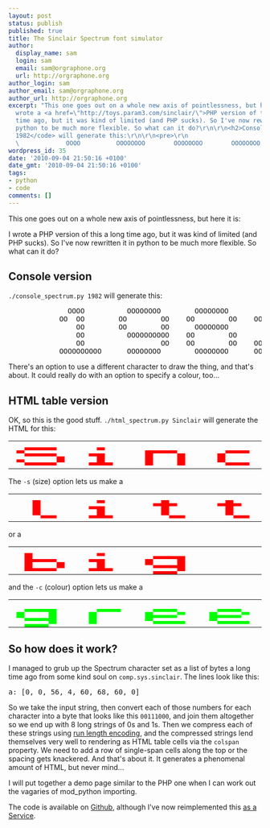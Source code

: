 ```yaml
---
layout: post
status: publish
published: true
title: The Sinclair Spectrum font simulator
author:
  display_name: sam
  login: sam
  email: sam@orgraphone.org
  url: http://orgraphone.org
author_login: sam
author_email: sam@orgraphone.org
author_url: http://orgraphone.org
excerpt: "This one goes out on a whole new axis of pointlessness, but here it is:\r\n\r\nI
  wrote a <a href=\"http://toys.param3.com/sinclair/\">PHP version of this</a> a long
  time ago, but it was kind of limited (and PHP sucks). So I've now rewritten it in
  python to be much more flexible. So what can it do?\r\n\r\n<h2>Console version</h2>\r\n\r\n<code>./console_spectrum.py
  1982</code> will generate this:\r\n\r\n<pre>\r\n                                                                        \r\n
  \             OOOO          OOOOOOOO        OOOOOOOO        OOOOOOOO    \r\n</pre>"
wordpress_id: 35
date: '2010-09-04 21:50:16 +0100'
date_gmt: '2010-09-04 21:50:16 +0100'
tags:
- python
- code
comments: []
---
```

<p>This one goes out on a whole new axis of pointlessness, but here it is:</p>
<p>I wrote a PHP version of this a long time ago, but it was kind of limited (and PHP sucks). So I've now rewritten it in python to be much more flexible. So what can it do?</p>
<h2>Console version</h2>
<p><code>./console_spectrum.py 1982</code> will generate this:</p>
<pre>              OOOO          OOOOOOOO        OOOOOOOO        OOOOOOOO
            OO  OO        OO        OO    OO        OO    OO        OO
                OO        OO        OO      OOOOOOOO                OO
                OO          OOOOOOOOOO    OO        OO      OOOOOOOO
                OO                  OO    OO        OO    OO
            OOOOOOOOOO      OOOOOOOO        OOOOOOOO      OOOOOOOOOOOO</pre>
<p>There's an option to use a different character to draw the thing, and that's about. It could really do with an option to specify a colour, too...</p>
<h2>HTML table version</h2>
<p>OK, so this is the good stuff. <code>./html_spectrum.py Sinclair</code> will generate the HTML for this:</p>
<table class="spectrum" cellspacing="0" cellpadding="0">
<tbody>
<tr>
<td class="off" style="width: 3px; background-color: transparent; height: 3px;"></td>
<td class="off" style="width: 3px; background-color: transparent;"></td>
<td class="off" style="width: 3px; background-color: transparent;"></td>
<td class="off" style="width: 3px; background-color: transparent;"></td>
<td class="off" style="width: 3px; background-color: transparent;"></td>
<td class="off" style="width: 3px; background-color: transparent;"></td>
<td class="off" style="width: 3px; background-color: transparent;"></td>
<td class="off" style="width: 3px; background-color: transparent;"></td>
<td class="off" style="width: 3px; background-color: transparent;"></td>
<td class="off" style="width: 3px; background-color: transparent;"></td>
<td class="off" style="width: 3px; background-color: transparent;"></td>
<td class="off" style="width: 3px; background-color: transparent;"></td>
<td class="off" style="width: 3px; background-color: transparent;"></td>
<td class="off" style="width: 3px; background-color: transparent;"></td>
<td class="off" style="width: 3px; background-color: transparent;"></td>
<td class="off" style="width: 3px; background-color: transparent;"></td>
<td class="off" style="width: 3px; background-color: transparent;"></td>
<td class="off" style="width: 3px; background-color: transparent;"></td>
<td class="off" style="width: 3px; background-color: transparent;"></td>
<td class="off" style="width: 3px; background-color: transparent;"></td>
<td class="off" style="width: 3px; background-color: transparent;"></td>
<td class="off" style="width: 3px; background-color: transparent;"></td>
<td class="off" style="width: 3px; background-color: transparent;"></td>
<td class="off" style="width: 3px; background-color: transparent;"></td>
<td class="off" style="width: 3px; background-color: transparent;"></td>
<td class="off" style="width: 3px; background-color: transparent;"></td>
<td class="off" style="width: 3px; background-color: transparent;"></td>
<td class="off" style="width: 3px; background-color: transparent;"></td>
<td class="off" style="width: 3px; background-color: transparent;"></td>
<td class="off" style="width: 3px; background-color: transparent;"></td>
<td class="off" style="width: 3px; background-color: transparent;"></td>
<td class="off" style="width: 3px; background-color: transparent;"></td>
<td class="off" style="width: 3px; background-color: transparent;"></td>
<td class="off" style="width: 3px; background-color: transparent;"></td>
<td class="off" style="width: 3px; background-color: transparent;"></td>
<td class="off" style="width: 3px; background-color: transparent;"></td>
<td class="off" style="width: 3px; background-color: transparent;"></td>
<td class="off" style="width: 3px; background-color: transparent;"></td>
<td class="off" style="width: 3px; background-color: transparent;"></td>
<td class="off" style="width: 3px; background-color: transparent;"></td>
<td class="off" style="width: 3px; background-color: transparent;"></td>
<td class="off" style="width: 3px; background-color: transparent;"></td>
<td class="off" style="width: 3px; background-color: transparent;"></td>
<td class="off" style="width: 3px; background-color: transparent;"></td>
<td class="off" style="width: 3px; background-color: transparent;"></td>
<td class="off" style="width: 3px; background-color: transparent;"></td>
<td class="off" style="width: 3px; background-color: transparent;"></td>
<td class="off" style="width: 3px; background-color: transparent;"></td>
<td class="off" style="width: 3px; background-color: transparent;"></td>
<td class="off" style="width: 3px; background-color: transparent;"></td>
<td class="off" style="width: 3px; background-color: transparent;"></td>
<td class="off" style="width: 3px; background-color: transparent;"></td>
<td class="off" style="width: 3px; background-color: transparent;"></td>
<td class="off" style="width: 3px; background-color: transparent;"></td>
<td class="off" style="width: 3px; background-color: transparent;"></td>
<td class="off" style="width: 3px; background-color: transparent;"></td>
<td class="off" style="width: 3px; background-color: transparent;"></td>
<td class="off" style="width: 3px; background-color: transparent;"></td>
<td class="off" style="width: 3px; background-color: transparent;"></td>
<td class="off" style="width: 3px; background-color: transparent;"></td>
<td class="off" style="width: 3px; background-color: transparent;"></td>
<td class="off" style="width: 3px; background-color: transparent;"></td>
<td class="off" style="width: 3px; background-color: transparent;"></td>
<td class="off" style="width: 3px; background-color: transparent;"></td>
</tr>
<tr>
<td class="off" style="background-color: transparent; height: 3px;" colspan="64"></td>
</tr>
<tr>
<td class="off" style="background-color: transparent; height: 3px;" colspan="2"></td>
<td class="on" style="background-color: #f00;" colspan="4"></td>
<td class="off" style="background-color: transparent;" colspan="5"></td>
<td class="on" style="background-color: #f00;"></td>
<td class="off" style="background-color: transparent;" colspan="23"></td>
<td class="on" style="background-color: #f00;"></td>
<td class="off" style="background-color: transparent;" colspan="15"></td>
<td class="on" style="background-color: #f00;"></td>
<td class="off" style="background-color: transparent;" colspan="12"></td>
</tr>
<tr>
<td class="off" style="background-color: transparent; height: 3px;"></td>
<td class="on" style="background-color: #f00;"></td>
<td class="off" style="background-color: transparent;" colspan="15"></td>
<td class="on" style="background-color: #f00;" colspan="4"></td>
<td class="off" style="background-color: transparent;" colspan="6"></td>
<td class="on" style="background-color: #f00;" colspan="3"></td>
<td class="off" style="background-color: transparent;" colspan="5"></td>
<td class="on" style="background-color: #f00;"></td>
<td class="off" style="background-color: transparent;" colspan="6"></td>
<td class="on" style="background-color: #f00;" colspan="3"></td>
<td class="off" style="background-color: transparent;" colspan="14"></td>
<td class="on" style="background-color: #f00;" colspan="3"></td>
<td class="off" style="background-color: transparent;" colspan="2"></td>
</tr>
<tr>
<td class="off" style="background-color: transparent; height: 3px;" colspan="2"></td>
<td class="on" style="background-color: #f00;" colspan="4"></td>
<td class="off" style="background-color: transparent;" colspan="4"></td>
<td class="on" style="background-color: #f00;" colspan="2"></td>
<td class="off" style="background-color: transparent;" colspan="5"></td>
<td class="on" style="background-color: #f00;"></td>
<td class="off" style="background-color: transparent;" colspan="3"></td>
<td class="on" style="background-color: #f00;"></td>
<td class="off" style="background-color: transparent;" colspan="4"></td>
<td class="on" style="background-color: #f00;"></td>
<td class="off" style="background-color: transparent;" colspan="8"></td>
<td class="on" style="background-color: #f00;"></td>
<td class="off" style="background-color: transparent;" colspan="9"></td>
<td class="on" style="background-color: #f00;"></td>
<td class="off" style="background-color: transparent;" colspan="4"></td>
<td class="on" style="background-color: #f00;" colspan="2"></td>
<td class="off" style="background-color: transparent;" colspan="6"></td>
<td class="on" style="background-color: #f00;"></td>
<td class="off" style="background-color: transparent;" colspan="5"></td>
</tr>
<tr>
<td class="off" style="background-color: transparent; height: 3px;" colspan="6"></td>
<td class="on" style="background-color: #f00;"></td>
<td class="off" style="background-color: transparent;" colspan="4"></td>
<td class="on" style="background-color: #f00;"></td>
<td class="off" style="background-color: transparent;" colspan="5"></td>
<td class="on" style="background-color: #f00;"></td>
<td class="off" style="background-color: transparent;" colspan="3"></td>
<td class="on" style="background-color: #f00;"></td>
<td class="off" style="background-color: transparent;" colspan="4"></td>
<td class="on" style="background-color: #f00;"></td>
<td class="off" style="background-color: transparent;" colspan="8"></td>
<td class="on" style="background-color: #f00;"></td>
<td class="off" style="background-color: transparent;" colspan="6"></td>
<td class="on" style="background-color: #f00;" colspan="4"></td>
<td class="off" style="background-color: transparent;" colspan="5"></td>
<td class="on" style="background-color: #f00;"></td>
<td class="off" style="background-color: transparent;" colspan="6"></td>
<td class="on" style="background-color: #f00;"></td>
<td class="off" style="background-color: transparent;" colspan="5"></td>
</tr>
<tr>
<td class="off" style="background-color: transparent; height: 3px;"></td>
<td class="on" style="background-color: #f00;"></td>
<td class="off" style="background-color: transparent;" colspan="4"></td>
<td class="on" style="background-color: #f00;"></td>
<td class="off" style="background-color: transparent;" colspan="4"></td>
<td class="on" style="background-color: #f00;"></td>
<td class="off" style="background-color: transparent;" colspan="5"></td>
<td class="on" style="background-color: #f00;"></td>
<td class="off" style="background-color: transparent;" colspan="3"></td>
<td class="on" style="background-color: #f00;"></td>
<td class="off" style="background-color: transparent;" colspan="4"></td>
<td class="on" style="background-color: #f00;"></td>
<td class="off" style="background-color: transparent;" colspan="8"></td>
<td class="on" style="background-color: #f00;"></td>
<td class="off" style="background-color: transparent;" colspan="5"></td>
<td class="on" style="background-color: #f00;"></td>
<td class="off" style="background-color: transparent;" colspan="3"></td>
<td class="on" style="background-color: #f00;"></td>
<td class="off" style="background-color: transparent;" colspan="5"></td>
<td class="on" style="background-color: #f00;"></td>
<td class="off" style="background-color: transparent;" colspan="6"></td>
<td class="on" style="background-color: #f00;"></td>
<td class="off" style="background-color: transparent;" colspan="5"></td>
</tr>
<tr>
<td class="off" style="background-color: transparent; height: 3px;" colspan="2"></td>
<td class="on" style="background-color: #f00;" colspan="4"></td>
<td class="off" style="background-color: transparent;" colspan="4"></td>
<td class="on" style="background-color: #f00;" colspan="3"></td>
<td class="off" style="background-color: transparent;" colspan="4"></td>
<td class="on" style="background-color: #f00;"></td>
<td class="off" style="background-color: transparent;" colspan="3"></td>
<td class="on" style="background-color: #f00;"></td>
<td class="off" style="background-color: transparent;" colspan="5"></td>
<td class="on" style="background-color: #f00;" colspan="3"></td>
<td class="off" style="background-color: transparent;" colspan="6"></td>
<td class="on" style="background-color: #f00;" colspan="2"></td>
<td class="off" style="background-color: transparent;" colspan="4"></td>
<td class="on" style="background-color: #f00;" colspan="4"></td>
<td class="off" style="background-color: transparent;" colspan="4"></td>
<td class="on" style="background-color: #f00;" colspan="3"></td>
<td class="off" style="background-color: transparent;" colspan="5"></td>
<td class="on" style="background-color: #f00;"></td>
<td class="off" style="background-color: transparent;" colspan="5"></td>
</tr>
<tr>
<td class="off" style="background-color: transparent; height: 3px;" colspan="64"></td>
</tr>
</tbody>
</table>
<p>The <code>-s</code> (size) option lets us make a</p>
<table class="spectrum" cellspacing="0" cellpadding="0">
<tbody>
<tr>
<td class="off" style="width: 1px; background-color: transparent; height: 1px;"></td>
<td class="off" style="width: 1px; background-color: transparent;"></td>
<td class="off" style="width: 1px; background-color: transparent;"></td>
<td class="off" style="width: 1px; background-color: transparent;"></td>
<td class="off" style="width: 1px; background-color: transparent;"></td>
<td class="off" style="width: 1px; background-color: transparent;"></td>
<td class="off" style="width: 1px; background-color: transparent;"></td>
<td class="off" style="width: 1px; background-color: transparent;"></td>
<td class="off" style="width: 1px; background-color: transparent;"></td>
<td class="off" style="width: 1px; background-color: transparent;"></td>
<td class="off" style="width: 1px; background-color: transparent;"></td>
<td class="off" style="width: 1px; background-color: transparent;"></td>
<td class="off" style="width: 1px; background-color: transparent;"></td>
<td class="off" style="width: 1px; background-color: transparent;"></td>
<td class="off" style="width: 1px; background-color: transparent;"></td>
<td class="off" style="width: 1px; background-color: transparent;"></td>
<td class="off" style="width: 1px; background-color: transparent;"></td>
<td class="off" style="width: 1px; background-color: transparent;"></td>
<td class="off" style="width: 1px; background-color: transparent;"></td>
<td class="off" style="width: 1px; background-color: transparent;"></td>
<td class="off" style="width: 1px; background-color: transparent;"></td>
<td class="off" style="width: 1px; background-color: transparent;"></td>
<td class="off" style="width: 1px; background-color: transparent;"></td>
<td class="off" style="width: 1px; background-color: transparent;"></td>
<td class="off" style="width: 1px; background-color: transparent;"></td>
<td class="off" style="width: 1px; background-color: transparent;"></td>
<td class="off" style="width: 1px; background-color: transparent;"></td>
<td class="off" style="width: 1px; background-color: transparent;"></td>
<td class="off" style="width: 1px; background-color: transparent;"></td>
<td class="off" style="width: 1px; background-color: transparent;"></td>
<td class="off" style="width: 1px; background-color: transparent;"></td>
<td class="off" style="width: 1px; background-color: transparent;"></td>
<td class="off" style="width: 1px; background-color: transparent;"></td>
<td class="off" style="width: 1px; background-color: transparent;"></td>
<td class="off" style="width: 1px; background-color: transparent;"></td>
<td class="off" style="width: 1px; background-color: transparent;"></td>
<td class="off" style="width: 1px; background-color: transparent;"></td>
<td class="off" style="width: 1px; background-color: transparent;"></td>
<td class="off" style="width: 1px; background-color: transparent;"></td>
<td class="off" style="width: 1px; background-color: transparent;"></td>
<td class="off" style="width: 1px; background-color: transparent;"></td>
<td class="off" style="width: 1px; background-color: transparent;"></td>
<td class="off" style="width: 1px; background-color: transparent;"></td>
<td class="off" style="width: 1px; background-color: transparent;"></td>
<td class="off" style="width: 1px; background-color: transparent;"></td>
<td class="off" style="width: 1px; background-color: transparent;"></td>
<td class="off" style="width: 1px; background-color: transparent;"></td>
<td class="off" style="width: 1px; background-color: transparent;"></td>
<td class="off" style="width: 1px; background-color: transparent;"></td>
<td class="off" style="width: 1px; background-color: transparent;"></td>
<td class="off" style="width: 1px; background-color: transparent;"></td>
<td class="off" style="width: 1px; background-color: transparent;"></td>
<td class="off" style="width: 1px; background-color: transparent;"></td>
<td class="off" style="width: 1px; background-color: transparent;"></td>
<td class="off" style="width: 1px; background-color: transparent;"></td>
<td class="off" style="width: 1px; background-color: transparent;"></td>
<td class="off" style="width: 1px; background-color: transparent;"></td>
<td class="off" style="width: 1px; background-color: transparent;"></td>
<td class="off" style="width: 1px; background-color: transparent;"></td>
<td class="off" style="width: 1px; background-color: transparent;"></td>
<td class="off" style="width: 1px; background-color: transparent;"></td>
<td class="off" style="width: 1px; background-color: transparent;"></td>
<td class="off" style="width: 1px; background-color: transparent;"></td>
<td class="off" style="width: 1px; background-color: transparent;"></td>
<td class="off" style="width: 1px; background-color: transparent;"></td>
<td class="off" style="width: 1px; background-color: transparent;"></td>
<td class="off" style="width: 1px; background-color: transparent;"></td>
<td class="off" style="width: 1px; background-color: transparent;"></td>
<td class="off" style="width: 1px; background-color: transparent;"></td>
<td class="off" style="width: 1px; background-color: transparent;"></td>
<td class="off" style="width: 1px; background-color: transparent;"></td>
<td class="off" style="width: 1px; background-color: transparent;"></td>
<td class="off" style="width: 1px; background-color: transparent;"></td>
<td class="off" style="width: 1px; background-color: transparent;"></td>
<td class="off" style="width: 1px; background-color: transparent;"></td>
<td class="off" style="width: 1px; background-color: transparent;"></td>
<td class="off" style="width: 1px; background-color: transparent;"></td>
<td class="off" style="width: 1px; background-color: transparent;"></td>
<td class="off" style="width: 1px; background-color: transparent;"></td>
<td class="off" style="width: 1px; background-color: transparent;"></td>
</tr>
<tr>
<td class="off" style="background-color: transparent; height: 1px;" colspan="80"></td>
</tr>
<tr>
<td class="off" style="background-color: transparent; height: 1px;" colspan="3"></td>
<td class="on" style="background-color: #f00;"></td>
<td class="off" style="background-color: transparent;" colspan="7"></td>
<td class="on" style="background-color: #f00;"></td>
<td class="off" style="background-color: transparent;" colspan="7"></td>
<td class="on" style="background-color: #f00;"></td>
<td class="off" style="background-color: transparent;" colspan="7"></td>
<td class="on" style="background-color: #f00;"></td>
<td class="off" style="background-color: transparent;" colspan="7"></td>
<td class="on" style="background-color: #f00;"></td>
<td class="off" style="background-color: transparent;" colspan="44"></td>
</tr>
<tr>
<td class="off" style="background-color: transparent; height: 1px;" colspan="3"></td>
<td class="on" style="background-color: #f00;"></td>
<td class="off" style="background-color: transparent;" colspan="14"></td>
<td class="on" style="background-color: #f00;" colspan="3"></td>
<td class="off" style="background-color: transparent;" colspan="5"></td>
<td class="on" style="background-color: #f00;" colspan="3"></td>
<td class="off" style="background-color: transparent;" colspan="6"></td>
<td class="on" style="background-color: #f00;"></td>
<td class="off" style="background-color: transparent;" colspan="6"></td>
<td class="on" style="background-color: #f00;" colspan="3"></td>
<td class="off" style="background-color: transparent;" colspan="13"></td>
<td class="on" style="background-color: #f00;" colspan="3"></td>
<td class="off" style="background-color: transparent;" colspan="4"></td>
<td class="on" style="background-color: #f00;" colspan="4"></td>
<td class="off" style="background-color: transparent;" colspan="5"></td>
<td class="on" style="background-color: #f00;" colspan="3"></td>
<td class="off" style="background-color: transparent;" colspan="3"></td>
</tr>
<tr>
<td class="off" style="background-color: transparent; height: 1px;" colspan="3"></td>
<td class="on" style="background-color: #f00;"></td>
<td class="off" style="background-color: transparent;" colspan="6"></td>
<td class="on" style="background-color: #f00;" colspan="2"></td>
<td class="off" style="background-color: transparent;" colspan="7"></td>
<td class="on" style="background-color: #f00;"></td>
<td class="off" style="background-color: transparent;" colspan="7"></td>
<td class="on" style="background-color: #f00;"></td>
<td class="off" style="background-color: transparent;" colspan="7"></td>
<td class="on" style="background-color: #f00;"></td>
<td class="off" style="background-color: transparent;" colspan="5"></td>
<td class="on" style="background-color: #f00;"></td>
<td class="off" style="background-color: transparent;" colspan="3"></td>
<td class="on" style="background-color: #f00;"></td>
<td class="off" style="background-color: transparent;" colspan="11"></td>
<td class="on" style="background-color: #f00;"></td>
<td class="off" style="background-color: transparent;" colspan="3"></td>
<td class="on" style="background-color: #f00;"></td>
<td class="off" style="background-color: transparent;" colspan="3"></td>
<td class="on" style="background-color: #f00;"></td>
<td class="off" style="background-color: transparent;" colspan="3"></td>
<td class="on" style="background-color: #f00;"></td>
<td class="off" style="background-color: transparent;" colspan="3"></td>
<td class="on" style="background-color: #f00;"></td>
<td class="off" style="background-color: transparent;" colspan="3"></td>
<td class="on" style="background-color: #f00;"></td>
<td class="off" style="background-color: transparent;" colspan="2"></td>
</tr>
<tr>
<td class="off" style="background-color: transparent; height: 1px;" colspan="3"></td>
<td class="on" style="background-color: #f00;"></td>
<td class="off" style="background-color: transparent;" colspan="7"></td>
<td class="on" style="background-color: #f00;"></td>
<td class="off" style="background-color: transparent;" colspan="7"></td>
<td class="on" style="background-color: #f00;"></td>
<td class="off" style="background-color: transparent;" colspan="7"></td>
<td class="on" style="background-color: #f00;"></td>
<td class="off" style="background-color: transparent;" colspan="7"></td>
<td class="on" style="background-color: #f00;"></td>
<td class="off" style="background-color: transparent;" colspan="5"></td>
<td class="on" style="background-color: #f00;" colspan="4"></td>
<td class="off" style="background-color: transparent;" colspan="12"></td>
<td class="on" style="background-color: #f00;"></td>
<td class="off" style="background-color: transparent;" colspan="3"></td>
<td class="on" style="background-color: #f00;"></td>
<td class="off" style="background-color: transparent;" colspan="3"></td>
<td class="on" style="background-color: #f00;"></td>
<td class="off" style="background-color: transparent;" colspan="3"></td>
<td class="on" style="background-color: #f00;"></td>
<td class="off" style="background-color: transparent;" colspan="3"></td>
<td class="on" style="background-color: #f00;" colspan="4"></td>
<td class="off" style="background-color: transparent;" colspan="3"></td>
</tr>
<tr>
<td class="off" style="background-color: transparent; height: 1px;" colspan="3"></td>
<td class="on" style="background-color: #f00;"></td>
<td class="off" style="background-color: transparent;" colspan="7"></td>
<td class="on" style="background-color: #f00;"></td>
<td class="off" style="background-color: transparent;" colspan="7"></td>
<td class="on" style="background-color: #f00;"></td>
<td class="off" style="background-color: transparent;" colspan="7"></td>
<td class="on" style="background-color: #f00;"></td>
<td class="off" style="background-color: transparent;" colspan="7"></td>
<td class="on" style="background-color: #f00;"></td>
<td class="off" style="background-color: transparent;" colspan="5"></td>
<td class="on" style="background-color: #f00;"></td>
<td class="off" style="background-color: transparent;" colspan="15"></td>
<td class="on" style="background-color: #f00;"></td>
<td class="off" style="background-color: transparent;" colspan="3"></td>
<td class="on" style="background-color: #f00;"></td>
<td class="off" style="background-color: transparent;" colspan="3"></td>
<td class="on" style="background-color: #f00;"></td>
<td class="off" style="background-color: transparent;" colspan="3"></td>
<td class="on" style="background-color: #f00;"></td>
<td class="off" style="background-color: transparent;" colspan="3"></td>
<td class="on" style="background-color: #f00;"></td>
<td class="off" style="background-color: transparent;" colspan="6"></td>
</tr>
<tr>
<td class="off" style="background-color: transparent; height: 1px;" colspan="4"></td>
<td class="on" style="background-color: #f00;" colspan="2"></td>
<td class="off" style="background-color: transparent;" colspan="4"></td>
<td class="on" style="background-color: #f00;" colspan="3"></td>
<td class="off" style="background-color: transparent;" colspan="7"></td>
<td class="on" style="background-color: #f00;" colspan="2"></td>
<td class="off" style="background-color: transparent;" colspan="6"></td>
<td class="on" style="background-color: #f00;" colspan="2"></td>
<td class="off" style="background-color: transparent;" colspan="6"></td>
<td class="on" style="background-color: #f00;" colspan="2"></td>
<td class="off" style="background-color: transparent;" colspan="4"></td>
<td class="on" style="background-color: #f00;" colspan="4"></td>
<td class="off" style="background-color: transparent;" colspan="12"></td>
<td class="on" style="background-color: #f00;" colspan="3"></td>
<td class="off" style="background-color: transparent;" colspan="4"></td>
<td class="on" style="background-color: #f00;"></td>
<td class="off" style="background-color: transparent;" colspan="3"></td>
<td class="on" style="background-color: #f00;"></td>
<td class="off" style="background-color: transparent;" colspan="4"></td>
<td class="on" style="background-color: #f00;" colspan="4"></td>
<td class="off" style="background-color: transparent;" colspan="2"></td>
</tr>
<tr>
<td class="off" style="background-color: transparent; height: 1px;" colspan="80"></td>
</tr>
</tbody>
</table>
<p>or a</p>
<table class="spectrum" cellspacing="0" cellpadding="0">
<tbody>
<tr>
<td class="off" style="width: 6px; background-color: transparent; height: 6px;"></td>
<td class="off" style="width: 6px; background-color: transparent;"></td>
<td class="off" style="width: 6px; background-color: transparent;"></td>
<td class="off" style="width: 6px; background-color: transparent;"></td>
<td class="off" style="width: 6px; background-color: transparent;"></td>
<td class="off" style="width: 6px; background-color: transparent;"></td>
<td class="off" style="width: 6px; background-color: transparent;"></td>
<td class="off" style="width: 6px; background-color: transparent;"></td>
<td class="off" style="width: 6px; background-color: transparent;"></td>
<td class="off" style="width: 6px; background-color: transparent;"></td>
<td class="off" style="width: 6px; background-color: transparent;"></td>
<td class="off" style="width: 6px; background-color: transparent;"></td>
<td class="off" style="width: 6px; background-color: transparent;"></td>
<td class="off" style="width: 6px; background-color: transparent;"></td>
<td class="off" style="width: 6px; background-color: transparent;"></td>
<td class="off" style="width: 6px; background-color: transparent;"></td>
<td class="off" style="width: 6px; background-color: transparent;"></td>
<td class="off" style="width: 6px; background-color: transparent;"></td>
<td class="off" style="width: 6px; background-color: transparent;"></td>
<td class="off" style="width: 6px; background-color: transparent;"></td>
<td class="off" style="width: 6px; background-color: transparent;"></td>
<td class="off" style="width: 6px; background-color: transparent;"></td>
<td class="off" style="width: 6px; background-color: transparent;"></td>
<td class="off" style="width: 6px; background-color: transparent;"></td>
<td class="off" style="width: 6px; background-color: transparent;"></td>
<td class="off" style="width: 6px; background-color: transparent;"></td>
<td class="off" style="width: 6px; background-color: transparent;"></td>
<td class="off" style="width: 6px; background-color: transparent;"></td>
<td class="off" style="width: 6px; background-color: transparent;"></td>
<td class="off" style="width: 6px; background-color: transparent;"></td>
<td class="off" style="width: 6px; background-color: transparent;"></td>
<td class="off" style="width: 6px; background-color: transparent;"></td>
<td class="off" style="width: 6px; background-color: transparent;"></td>
<td class="off" style="width: 6px; background-color: transparent;"></td>
<td class="off" style="width: 6px; background-color: transparent;"></td>
<td class="off" style="width: 6px; background-color: transparent;"></td>
<td class="off" style="width: 6px; background-color: transparent;"></td>
<td class="off" style="width: 6px; background-color: transparent;"></td>
<td class="off" style="width: 6px; background-color: transparent;"></td>
<td class="off" style="width: 6px; background-color: transparent;"></td>
<td class="off" style="width: 6px; background-color: transparent;"></td>
<td class="off" style="width: 6px; background-color: transparent;"></td>
<td class="off" style="width: 6px; background-color: transparent;"></td>
<td class="off" style="width: 6px; background-color: transparent;"></td>
<td class="off" style="width: 6px; background-color: transparent;"></td>
<td class="off" style="width: 6px; background-color: transparent;"></td>
<td class="off" style="width: 6px; background-color: transparent;"></td>
<td class="off" style="width: 6px; background-color: transparent;"></td>
<td class="off" style="width: 6px; background-color: transparent;"></td>
<td class="off" style="width: 6px; background-color: transparent;"></td>
<td class="off" style="width: 6px; background-color: transparent;"></td>
<td class="off" style="width: 6px; background-color: transparent;"></td>
<td class="off" style="width: 6px; background-color: transparent;"></td>
<td class="off" style="width: 6px; background-color: transparent;"></td>
<td class="off" style="width: 6px; background-color: transparent;"></td>
<td class="off" style="width: 6px; background-color: transparent;"></td>
</tr>
<tr>
<td class="off" style="background-color: transparent; height: 6px;" colspan="56"></td>
</tr>
<tr>
<td class="off" style="background-color: transparent; height: 6px;" colspan="2"></td>
<td class="on" style="background-color: #f00;"></td>
<td class="off" style="background-color: transparent;" colspan="8"></td>
<td class="on" style="background-color: #f00;"></td>
<td class="off" style="background-color: transparent;" colspan="44"></td>
</tr>
<tr>
<td class="off" style="background-color: transparent; height: 6px;" colspan="2"></td>
<td class="on" style="background-color: #f00;"></td>
<td class="off" style="background-color: transparent;" colspan="15"></td>
<td class="on" style="background-color: #f00;" colspan="4"></td>
<td class="off" style="background-color: transparent;" colspan="12"></td>
<td class="on" style="background-color: #f00;" colspan="3"></td>
<td class="off" style="background-color: transparent;" colspan="4"></td>
<td class="on" style="background-color: #f00;" colspan="4"></td>
<td class="off" style="background-color: transparent;" colspan="5"></td>
<td class="on" style="background-color: #f00;" colspan="3"></td>
<td class="off" style="background-color: transparent;" colspan="3"></td>
</tr>
<tr>
<td class="off" style="background-color: transparent; height: 6px;" colspan="2"></td>
<td class="on" style="background-color: #f00;" colspan="4"></td>
<td class="off" style="background-color: transparent;" colspan="4"></td>
<td class="on" style="background-color: #f00;" colspan="2"></td>
<td class="off" style="background-color: transparent;" colspan="5"></td>
<td class="on" style="background-color: #f00;"></td>
<td class="off" style="background-color: transparent;" colspan="3"></td>
<td class="on" style="background-color: #f00;"></td>
<td class="off" style="background-color: transparent;" colspan="11"></td>
<td class="on" style="background-color: #f00;"></td>
<td class="off" style="background-color: transparent;" colspan="3"></td>
<td class="on" style="background-color: #f00;"></td>
<td class="off" style="background-color: transparent;" colspan="3"></td>
<td class="on" style="background-color: #f00;"></td>
<td class="off" style="background-color: transparent;" colspan="3"></td>
<td class="on" style="background-color: #f00;"></td>
<td class="off" style="background-color: transparent;" colspan="3"></td>
<td class="on" style="background-color: #f00;"></td>
<td class="off" style="background-color: transparent;" colspan="3"></td>
<td class="on" style="background-color: #f00;"></td>
<td class="off" style="background-color: transparent;" colspan="2"></td>
</tr>
<tr>
<td class="off" style="background-color: transparent; height: 6px;" colspan="2"></td>
<td class="on" style="background-color: #f00;"></td>
<td class="off" style="background-color: transparent;" colspan="3"></td>
<td class="on" style="background-color: #f00;"></td>
<td class="off" style="background-color: transparent;" colspan="4"></td>
<td class="on" style="background-color: #f00;"></td>
<td class="off" style="background-color: transparent;" colspan="5"></td>
<td class="on" style="background-color: #f00;"></td>
<td class="off" style="background-color: transparent;" colspan="3"></td>
<td class="on" style="background-color: #f00;"></td>
<td class="off" style="background-color: transparent;" colspan="11"></td>
<td class="on" style="background-color: #f00;"></td>
<td class="off" style="background-color: transparent;" colspan="3"></td>
<td class="on" style="background-color: #f00;"></td>
<td class="off" style="background-color: transparent;" colspan="3"></td>
<td class="on" style="background-color: #f00;"></td>
<td class="off" style="background-color: transparent;" colspan="3"></td>
<td class="on" style="background-color: #f00;"></td>
<td class="off" style="background-color: transparent;" colspan="3"></td>
<td class="on" style="background-color: #f00;" colspan="4"></td>
<td class="off" style="background-color: transparent;" colspan="3"></td>
</tr>
<tr>
<td class="off" style="background-color: transparent; height: 6px;" colspan="2"></td>
<td class="on" style="background-color: #f00;"></td>
<td class="off" style="background-color: transparent;" colspan="3"></td>
<td class="on" style="background-color: #f00;"></td>
<td class="off" style="background-color: transparent;" colspan="4"></td>
<td class="on" style="background-color: #f00;"></td>
<td class="off" style="background-color: transparent;" colspan="6"></td>
<td class="on" style="background-color: #f00;" colspan="4"></td>
<td class="off" style="background-color: transparent;" colspan="11"></td>
<td class="on" style="background-color: #f00;"></td>
<td class="off" style="background-color: transparent;" colspan="3"></td>
<td class="on" style="background-color: #f00;"></td>
<td class="off" style="background-color: transparent;" colspan="3"></td>
<td class="on" style="background-color: #f00;"></td>
<td class="off" style="background-color: transparent;" colspan="3"></td>
<td class="on" style="background-color: #f00;"></td>
<td class="off" style="background-color: transparent;" colspan="3"></td>
<td class="on" style="background-color: #f00;"></td>
<td class="off" style="background-color: transparent;" colspan="6"></td>
</tr>
<tr>
<td class="off" style="background-color: transparent; height: 6px;" colspan="2"></td>
<td class="on" style="background-color: #f00;" colspan="4"></td>
<td class="off" style="background-color: transparent;" colspan="4"></td>
<td class="on" style="background-color: #f00;" colspan="3"></td>
<td class="off" style="background-color: transparent;" colspan="8"></td>
<td class="on" style="background-color: #f00;"></td>
<td class="off" style="background-color: transparent;" colspan="12"></td>
<td class="on" style="background-color: #f00;" colspan="3"></td>
<td class="off" style="background-color: transparent;" colspan="4"></td>
<td class="on" style="background-color: #f00;"></td>
<td class="off" style="background-color: transparent;" colspan="3"></td>
<td class="on" style="background-color: #f00;"></td>
<td class="off" style="background-color: transparent;" colspan="4"></td>
<td class="on" style="background-color: #f00;" colspan="4"></td>
<td class="off" style="background-color: transparent;" colspan="2"></td>
</tr>
<tr>
<td class="off" style="background-color: transparent; height: 6px;" colspan="18"></td>
<td class="on" style="background-color: #f00;" colspan="3"></td>
<td class="off" style="background-color: transparent;" colspan="35"></td>
</tr>
</tbody>
</table>
<p>and the <code>-c</code> (colour) option lets us make a</p>
<table class="spectrum" cellspacing="0" cellpadding="0">
<tbody>
<tr>
<td class="off" style="width: 3px; background-color: transparent; height: 3px;"></td>
<td class="off" style="width: 3px; background-color: transparent;"></td>
<td class="off" style="width: 3px; background-color: transparent;"></td>
<td class="off" style="width: 3px; background-color: transparent;"></td>
<td class="off" style="width: 3px; background-color: transparent;"></td>
<td class="off" style="width: 3px; background-color: transparent;"></td>
<td class="off" style="width: 3px; background-color: transparent;"></td>
<td class="off" style="width: 3px; background-color: transparent;"></td>
<td class="off" style="width: 3px; background-color: transparent;"></td>
<td class="off" style="width: 3px; background-color: transparent;"></td>
<td class="off" style="width: 3px; background-color: transparent;"></td>
<td class="off" style="width: 3px; background-color: transparent;"></td>
<td class="off" style="width: 3px; background-color: transparent;"></td>
<td class="off" style="width: 3px; background-color: transparent;"></td>
<td class="off" style="width: 3px; background-color: transparent;"></td>
<td class="off" style="width: 3px; background-color: transparent;"></td>
<td class="off" style="width: 3px; background-color: transparent;"></td>
<td class="off" style="width: 3px; background-color: transparent;"></td>
<td class="off" style="width: 3px; background-color: transparent;"></td>
<td class="off" style="width: 3px; background-color: transparent;"></td>
<td class="off" style="width: 3px; background-color: transparent;"></td>
<td class="off" style="width: 3px; background-color: transparent;"></td>
<td class="off" style="width: 3px; background-color: transparent;"></td>
<td class="off" style="width: 3px; background-color: transparent;"></td>
<td class="off" style="width: 3px; background-color: transparent;"></td>
<td class="off" style="width: 3px; background-color: transparent;"></td>
<td class="off" style="width: 3px; background-color: transparent;"></td>
<td class="off" style="width: 3px; background-color: transparent;"></td>
<td class="off" style="width: 3px; background-color: transparent;"></td>
<td class="off" style="width: 3px; background-color: transparent;"></td>
<td class="off" style="width: 3px; background-color: transparent;"></td>
<td class="off" style="width: 3px; background-color: transparent;"></td>
<td class="off" style="width: 3px; background-color: transparent;"></td>
<td class="off" style="width: 3px; background-color: transparent;"></td>
<td class="off" style="width: 3px; background-color: transparent;"></td>
<td class="off" style="width: 3px; background-color: transparent;"></td>
<td class="off" style="width: 3px; background-color: transparent;"></td>
<td class="off" style="width: 3px; background-color: transparent;"></td>
<td class="off" style="width: 3px; background-color: transparent;"></td>
<td class="off" style="width: 3px; background-color: transparent;"></td>
<td class="off" style="width: 3px; background-color: transparent;"></td>
<td class="off" style="width: 3px; background-color: transparent;"></td>
<td class="off" style="width: 3px; background-color: transparent;"></td>
<td class="off" style="width: 3px; background-color: transparent;"></td>
<td class="off" style="width: 3px; background-color: transparent;"></td>
<td class="off" style="width: 3px; background-color: transparent;"></td>
<td class="off" style="width: 3px; background-color: transparent;"></td>
<td class="off" style="width: 3px; background-color: transparent;"></td>
<td class="off" style="width: 3px; background-color: transparent;"></td>
<td class="off" style="width: 3px; background-color: transparent;"></td>
<td class="off" style="width: 3px; background-color: transparent;"></td>
<td class="off" style="width: 3px; background-color: transparent;"></td>
<td class="off" style="width: 3px; background-color: transparent;"></td>
<td class="off" style="width: 3px; background-color: transparent;"></td>
<td class="off" style="width: 3px; background-color: transparent;"></td>
<td class="off" style="width: 3px; background-color: transparent;"></td>
<td class="off" style="width: 3px; background-color: transparent;"></td>
<td class="off" style="width: 3px; background-color: transparent;"></td>
<td class="off" style="width: 3px; background-color: transparent;"></td>
<td class="off" style="width: 3px; background-color: transparent;"></td>
<td class="off" style="width: 3px; background-color: transparent;"></td>
<td class="off" style="width: 3px; background-color: transparent;"></td>
<td class="off" style="width: 3px; background-color: transparent;"></td>
<td class="off" style="width: 3px; background-color: transparent;"></td>
<td class="off" style="width: 3px; background-color: transparent;"></td>
<td class="off" style="width: 3px; background-color: transparent;"></td>
<td class="off" style="width: 3px; background-color: transparent;"></td>
<td class="off" style="width: 3px; background-color: transparent;"></td>
<td class="off" style="width: 3px; background-color: transparent;"></td>
<td class="off" style="width: 3px; background-color: transparent;"></td>
<td class="off" style="width: 3px; background-color: transparent;"></td>
<td class="off" style="width: 3px; background-color: transparent;"></td>
</tr>
<tr>
<td class="off" style="background-color: transparent; height: 3px;" colspan="72"></td>
</tr>
<tr>
<td class="off" style="background-color: transparent; height: 3px;" colspan="72"></td>
</tr>
<tr>
<td class="off" style="background-color: transparent; height: 3px;" colspan="2"></td>
<td class="on" style="background-color: #0f0;" colspan="4"></td>
<td class="off" style="background-color: transparent;" colspan="5"></td>
<td class="on" style="background-color: #0f0;" colspan="3"></td>
<td class="off" style="background-color: transparent;" colspan="4"></td>
<td class="on" style="background-color: #0f0;" colspan="3"></td>
<td class="off" style="background-color: transparent;" colspan="5"></td>
<td class="on" style="background-color: #0f0;" colspan="3"></td>
<td class="off" style="background-color: transparent;" colspan="4"></td>
<td class="on" style="background-color: #0f0;" colspan="4"></td>
<td class="off" style="background-color: transparent;" colspan="13"></td>
<td class="on" style="background-color: #0f0;" colspan="3"></td>
<td class="off" style="background-color: transparent;" colspan="4"></td>
<td class="on" style="background-color: #0f0;" colspan="4"></td>
<td class="off" style="background-color: transparent;" colspan="5"></td>
<td class="on" style="background-color: #0f0;" colspan="3"></td>
<td class="off" style="background-color: transparent;" colspan="3"></td>
</tr>
<tr>
<td class="off" style="background-color: transparent; height: 3px;"></td>
<td class="on" style="background-color: #0f0;"></td>
<td class="off" style="background-color: transparent;" colspan="3"></td>
<td class="on" style="background-color: #0f0;"></td>
<td class="off" style="background-color: transparent;" colspan="4"></td>
<td class="on" style="background-color: #0f0;"></td>
<td class="off" style="background-color: transparent;" colspan="6"></td>
<td class="on" style="background-color: #0f0;"></td>
<td class="off" style="background-color: transparent;" colspan="3"></td>
<td class="on" style="background-color: #0f0;"></td>
<td class="off" style="background-color: transparent;" colspan="3"></td>
<td class="on" style="background-color: #0f0;"></td>
<td class="off" style="background-color: transparent;" colspan="3"></td>
<td class="on" style="background-color: #0f0;"></td>
<td class="off" style="background-color: transparent;" colspan="3"></td>
<td class="on" style="background-color: #0f0;"></td>
<td class="off" style="background-color: transparent;" colspan="3"></td>
<td class="on" style="background-color: #0f0;"></td>
<td class="off" style="background-color: transparent;" colspan="11"></td>
<td class="on" style="background-color: #0f0;"></td>
<td class="off" style="background-color: transparent;" colspan="3"></td>
<td class="on" style="background-color: #0f0;"></td>
<td class="off" style="background-color: transparent;" colspan="3"></td>
<td class="on" style="background-color: #0f0;"></td>
<td class="off" style="background-color: transparent;" colspan="3"></td>
<td class="on" style="background-color: #0f0;"></td>
<td class="off" style="background-color: transparent;" colspan="3"></td>
<td class="on" style="background-color: #0f0;"></td>
<td class="off" style="background-color: transparent;" colspan="3"></td>
<td class="on" style="background-color: #0f0;"></td>
<td class="off" style="background-color: transparent;" colspan="2"></td>
</tr>
<tr>
<td class="off" style="background-color: transparent; height: 3px;"></td>
<td class="on" style="background-color: #0f0;"></td>
<td class="off" style="background-color: transparent;" colspan="3"></td>
<td class="on" style="background-color: #0f0;"></td>
<td class="off" style="background-color: transparent;" colspan="4"></td>
<td class="on" style="background-color: #0f0;"></td>
<td class="off" style="background-color: transparent;" colspan="6"></td>
<td class="on" style="background-color: #0f0;" colspan="4"></td>
<td class="off" style="background-color: transparent;" colspan="4"></td>
<td class="on" style="background-color: #0f0;" colspan="4"></td>
<td class="off" style="background-color: transparent;" colspan="4"></td>
<td class="on" style="background-color: #0f0;"></td>
<td class="off" style="background-color: transparent;" colspan="3"></td>
<td class="on" style="background-color: #0f0;"></td>
<td class="off" style="background-color: transparent;" colspan="11"></td>
<td class="on" style="background-color: #0f0;"></td>
<td class="off" style="background-color: transparent;" colspan="3"></td>
<td class="on" style="background-color: #0f0;"></td>
<td class="off" style="background-color: transparent;" colspan="3"></td>
<td class="on" style="background-color: #0f0;"></td>
<td class="off" style="background-color: transparent;" colspan="3"></td>
<td class="on" style="background-color: #0f0;"></td>
<td class="off" style="background-color: transparent;" colspan="3"></td>
<td class="on" style="background-color: #0f0;" colspan="4"></td>
<td class="off" style="background-color: transparent;" colspan="3"></td>
</tr>
<tr>
<td class="off" style="background-color: transparent; height: 3px;" colspan="2"></td>
<td class="on" style="background-color: #0f0;" colspan="4"></td>
<td class="off" style="background-color: transparent;" colspan="4"></td>
<td class="on" style="background-color: #0f0;"></td>
<td class="off" style="background-color: transparent;" colspan="6"></td>
<td class="on" style="background-color: #0f0;"></td>
<td class="off" style="background-color: transparent;" colspan="7"></td>
<td class="on" style="background-color: #0f0;"></td>
<td class="off" style="background-color: transparent;" colspan="7"></td>
<td class="on" style="background-color: #0f0;"></td>
<td class="off" style="background-color: transparent;" colspan="3"></td>
<td class="on" style="background-color: #0f0;"></td>
<td class="off" style="background-color: transparent;" colspan="11"></td>
<td class="on" style="background-color: #0f0;"></td>
<td class="off" style="background-color: transparent;" colspan="3"></td>
<td class="on" style="background-color: #0f0;"></td>
<td class="off" style="background-color: transparent;" colspan="3"></td>
<td class="on" style="background-color: #0f0;"></td>
<td class="off" style="background-color: transparent;" colspan="3"></td>
<td class="on" style="background-color: #0f0;"></td>
<td class="off" style="background-color: transparent;" colspan="3"></td>
<td class="on" style="background-color: #0f0;"></td>
<td class="off" style="background-color: transparent;" colspan="6"></td>
</tr>
<tr>
<td class="off" style="background-color: transparent; height: 3px;" colspan="5"></td>
<td class="on" style="background-color: #0f0;"></td>
<td class="off" style="background-color: transparent;" colspan="4"></td>
<td class="on" style="background-color: #0f0;"></td>
<td class="off" style="background-color: transparent;" colspan="7"></td>
<td class="on" style="background-color: #0f0;" colspan="4"></td>
<td class="off" style="background-color: transparent;" colspan="4"></td>
<td class="on" style="background-color: #0f0;" colspan="4"></td>
<td class="off" style="background-color: transparent;" colspan="3"></td>
<td class="on" style="background-color: #0f0;"></td>
<td class="off" style="background-color: transparent;" colspan="3"></td>
<td class="on" style="background-color: #0f0;"></td>
<td class="off" style="background-color: transparent;" colspan="12"></td>
<td class="on" style="background-color: #0f0;" colspan="3"></td>
<td class="off" style="background-color: transparent;" colspan="4"></td>
<td class="on" style="background-color: #0f0;"></td>
<td class="off" style="background-color: transparent;" colspan="3"></td>
<td class="on" style="background-color: #0f0;"></td>
<td class="off" style="background-color: transparent;" colspan="4"></td>
<td class="on" style="background-color: #0f0;" colspan="4"></td>
<td class="off" style="background-color: transparent;" colspan="2"></td>
</tr>
<tr>
<td class="off" style="background-color: transparent; height: 3px;" colspan="2"></td>
<td class="on" style="background-color: #0f0;" colspan="3"></td>
<td class="off" style="background-color: transparent;" colspan="67"></td>
</tr>
</tbody>
</table>
<h2>So how does it work?</h2>
<p>I managed to grub up the Spectrum character set as a list of bytes a long time ago from some kind soul on <code>comp.sys.sinclair</code>. The lines look like this:</p>
<pre>a: [0, 0, 56, 4, 60, 68, 60, 0]</pre>
<p>So we take the input string, then convert each of those numbers for each character into a byte that looks like this <code>00111000</code>, and join them altogether so we end up with 8 long strings of 0s and 1s. Then we compress each of these strings using <a href="http://en.wikipedia.org/wiki/Run_length_encoding">run length encoding</a>, and the compressed strings lend themselves very well to rendering as HTML table cells via the <code>colspan</code> property. We need to add a row of single-span cells along the top or the spacing gets knackered. And that's about it. It generates a phenomenal amount of HTML, but never mind...</p>
<p>I will put together a demo page similar to the PHP one when I can work out the vagaries of mod_python importing.</p>
<p>The code is available on <a title="Github" href="https://github.com/pikesley/sinclair-font">Github</a>, although I've now reimplemented this <a href='http://uncleclive.herokuapp.com/'>as a Service</a>.</p>
